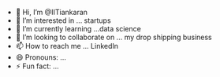 - 👋 Hi, I’m @IITiankaran
- 👀 I’m interested in ... startups 
- 🌱 I’m currently learning ...data science 
- 💞️ I’m looking to collaborate on ... my drop shipping business 
- 📫 How to reach me ... LinkedIn 
- 😄 Pronouns: ...
- ⚡ Fun fact: ...

<!---
IITiankaran/IITiankaran is a ✨ special ✨ repository because its `README.md` (this file) appears on your GitHub profile.
You can click the Preview link to take a look at your changes.
--->
